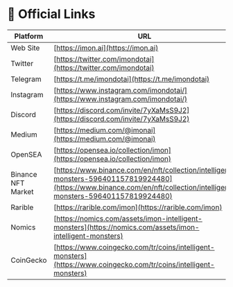 # 🔑 Official Links

| Platform           | URL                                                                                                                                                                    |
| ------------------ | ---------------------------------------------------------------------------------------------------------------------------------------------------------------------- |
| Web Site           | [https://imon.ai](https://imon.ai)                                                                                                                                     |
| Twitter            | [https://twitter.com/imondotai](https://twitter.com/imondotai)                                                                                                         |
| Telegram           | [https://t.me/imondotai](https://t.me/imondotai)                                                                                                                       |
| Instagram          | [https://www.instagram.com/imondotai/](https://www.instagram.com/imondotai/)                                                                                           |
| Discord            | [https://discord.com/invite/7yXaMsS9J2](https://discord.com/invite/7yXaMsS9J2)                                                                                         |
| Medium             | [https://medium.com/@imonai](https://medium.com/@imonai)                                                                                                               |
| OpenSEA            | [https://opensea.io/collection/imon](https://opensea.io/collection/imon)                                                                                               |
| Binance NFT Market | [https://www.binance.com/en/nft/collection/intelligent-monsters-596401157819924480](https://www.binance.com/en/nft/collection/intelligent-monsters-596401157819924480) |
| Rarible            | [https://rarible.com/imon](https://rarible.com/imon)                                                                                                                   |
| Nomics             | [https://nomics.com/assets/imon-intelligent-monsters](https://nomics.com/assets/imon-intelligent-monsters)                                                             |
| CoinGecko          | [https://www.coingecko.com/tr/coins/intelligent-monsters](https://www.coingecko.com/tr/coins/intelligent-monsters)                                                     |
